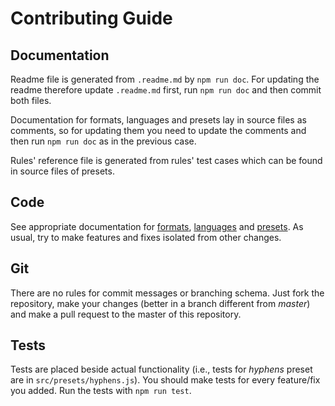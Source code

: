 # Contributing Guide

## Documentation

Readme file is generated from `.readme.md` by `npm run doc`. For updating the readme therefore update `.readme.md`
first, run `npm run doc` and then commit both files.

Documentation for formats, languages and presets lay in source files as comments, so for updating them you need to
update the comments and then run `npm run doc` as in the previous case.

Rules' reference file is generated from rules' test cases which can be found in source files of presets.

## Code

See appropriate documentation for [formats](src/formats/readme.md), [languages](src/languages/readme.md) and
[presets](src/presets/readme.md). As usual, try to make features and fixes isolated from other changes.

## Git

There are no rules for commit messages or branching schema. Just fork the repository, make your changes (better in a
branch different from *master*) and make a pull request to the master of this repository.

## Tests

Tests are placed beside actual functionality (i.e., tests for *hyphens* preset are in `src/presets/hyphens.js`). You
should make tests for every feature/fix you added. Run the tests with `npm run test`.
